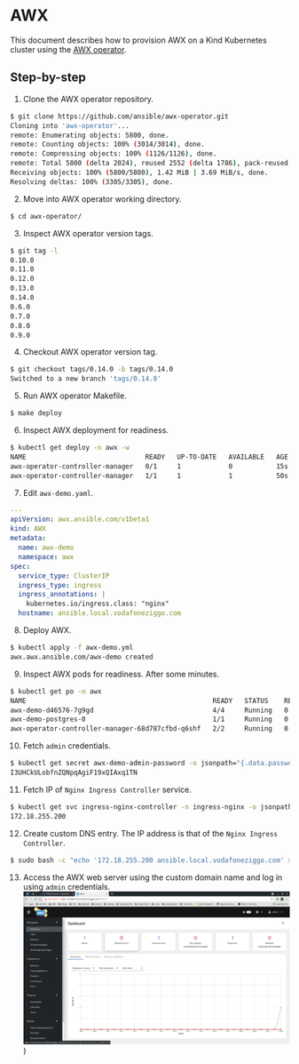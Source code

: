 # AWX
This document describes how to provision AWX on a Kind Kubernetes cluster using the [AWX operator](https://github.com/ansible/awx-operator).
## Step-by-step
1. Clone the AWX operator repository.
```bash
$ git clone https://github.com/ansible/awx-operator.git
Cloning into 'awx-operator'...
remote: Enumerating objects: 5800, done.
remote: Counting objects: 100% (3014/3014), done.
remote: Compressing objects: 100% (1126/1126), done.
remote: Total 5800 (delta 2024), reused 2552 (delta 1786), pack-reused 2786
Receiving objects: 100% (5800/5800), 1.42 MiB | 3.69 MiB/s, done.
Resolving deltas: 100% (3305/3305), done.
```
2. Move into AWX operator working directory.
```bash
$ cd awx-operator/
```
3. Inspect AWX operator version tags.
```bash
$ git tag -l
0.10.0
0.11.0
0.12.0
0.13.0
0.14.0
0.6.0
0.7.0
0.8.0
0.9.0
```
4. Checkout AWX operator version tag.
```bash
$ git checkout tags/0.14.0 -b tags/0.14.0
Switched to a new branch 'tags/0.14.0'
```
5. Run AWX operator Makefile.
```bash
$ make deploy
```
6. Inspect AWX deployment for readiness.
```bash
$ kubectl get deploy -n awx -w
NAME                              READY   UP-TO-DATE   AVAILABLE   AGE
awx-operator-controller-manager   0/1     1            0           15s
awx-operator-controller-manager   1/1     1            1           50s
```
7. Edit ```awx-demo.yaml```.
```yaml
---
apiVersion: awx.ansible.com/v1beta1
kind: AWX
metadata:
  name: awx-demo
  namespace: awx
spec:
  service_type: ClusterIP
  ingress_type: ingress
  ingress_annotations: |
    kubernetes.io/ingress.class: "nginx"
  hostname: ansible.local.vodafoneziggo.com
```
8. Deploy AWX.
```bash
$ kubectl apply -f awx-demo.yml
awx.awx.ansible.com/awx-demo created
```
9. Inspect AWX pods for readiness.
After some minutes.
```bash
$ kubectl get po -n awx
NAME                                               READY   STATUS    RESTARTS   AGE
awx-demo-d46576-7g9gd                              4/4     Running   0          4m6s
awx-demo-postgres-0                                1/1     Running   0          4m11s
awx-operator-controller-manager-68d787cfbd-q6shf   2/2     Running   0          7m8s                           4/4     Running             0          2m35s
```
10. Fetch ```admin``` credentials.
```bash
$ kubectl get secret awx-demo-admin-password -o jsonpath="{.data.password}" -n awx | base64 --decode; echo
I3UHCkULobfnZQNpqAgiF19xQIAxq1TN
```
11. Fetch IP of ```Nginx Ingress Controller``` service.
```bash
$ kubectl get svc ingress-nginx-controller -n ingress-nginx -o jsonpath='{.status.loadBalancer.ingress[0].ip}'; echo
172.18.255.200
```
12. Create custom DNS entry. The IP address is that of the ```Nginx Ingress Controller```.
```bash
$ sudo bash -c "echo '172.18.255.200 ansible.local.vodafoneziggo.com' >> /etc/hosts"
```
13. Access the AWX web server using the custom domain name and log in using ```admin``` credentials.
![awx](img/awx.png))